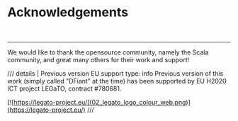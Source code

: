 # Acknowledgements

&nbsp;

---

We would like to thank the opensource community, namely the Scala community, and great many others for their work and support!

/// details | Previous version EU support
    type: info
Previous version of this work (simply called "DFiant" at the time) has been supported by EU H2020 ICT project LEGaTO, contract #780681.

[![https://legato-project.eu/](02_legato_logo_colour_web.png)](https://legato-project.eu/)
///






